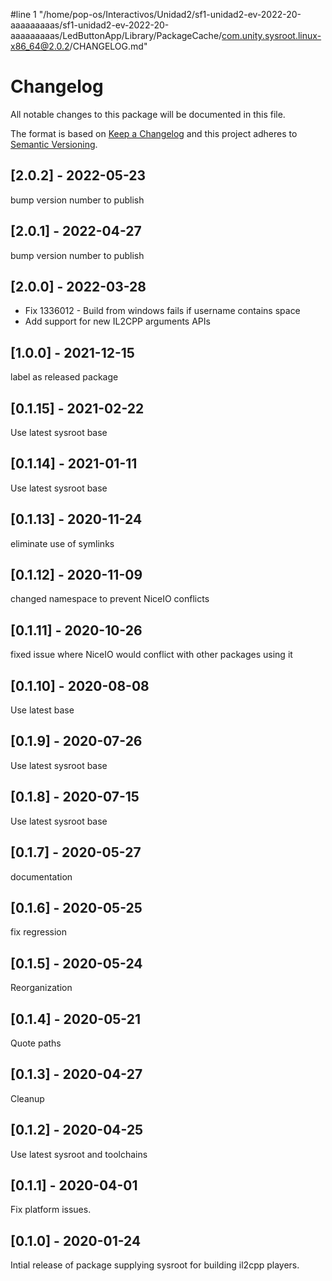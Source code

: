 #line 1 "/home/pop-os/Interactivos/Unidad2/sf1-unidad2-ev-2022-20-aaaaaaaaas/sf1-unidad2-ev-2022-20-aaaaaaaaas/LedButtonApp/Library/PackageCache/com.unity.sysroot.linux-x86_64@2.0.2/CHANGELOG.md"
# Changelog
All notable changes to this package will be documented in this file.

The format is based on [Keep a Changelog](http://keepachangelog.com/en/1.0.0/)
and this project adheres to [Semantic Versioning](http://semver.org/spec/v2.0.0.html).

## [2.0.2] - 2022-05-23
bump version number to publish

## [2.0.1] - 2022-04-27
bump version number to publish

## [2.0.0] - 2022-03-28
- Fix 1336012 - Build from windows fails if username contains space
- Add support for new IL2CPP arguments APIs

## [1.0.0] - 2021-12-15
label as released package

## [0.1.15] - 2021-02-22

Use latest sysroot base

## [0.1.14] - 2021-01-11

Use latest sysroot base

## [0.1.13] - 2020-11-24

eliminate use of symlinks

## [0.1.12] - 2020-11-09

changed namespace to prevent NiceIO conflicts 

## [0.1.11] - 2020-10-26

fixed issue where NiceIO would conflict with other packages using it

## [0.1.10] - 2020-08-08

Use latest base

## [0.1.9] - 2020-07-26

Use latest sysroot base

## [0.1.8] - 2020-07-15

Use latest sysroot base

## [0.1.7] - 2020-05-27

documentation

## [0.1.6] - 2020-05-25

fix regression

## [0.1.5] - 2020-05-24

Reorganization

## [0.1.4] - 2020-05-21

Quote paths

## [0.1.3] - 2020-04-27

Cleanup

## [0.1.2] - 2020-04-25

Use latest sysroot and toolchains

## [0.1.1] - 2020-04-01

Fix platform issues.

## [0.1.0] - 2020-01-24

Intial release of package supplying sysroot for building il2cpp players.
